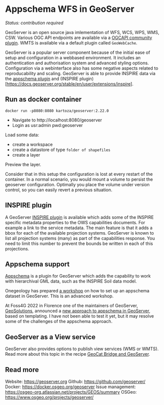 # Appschema WFS in GeoServer

*Status: contribution required*

GeoServer is an open source java imlementation of WFS, WCS, WPS, WMS, CSW. Various OGC API endpoints are available via 
a [OGCAPI community plugin](https://docs.geoserver.org/latest/en/user/community/ogc-api). WMTS is available via a default plugin called `GeoWebCache`.

GeoServer is a popular server component because of the initial ease of setup and configuration in a webbased environment. It includes an authentication and authorisation system and advanced styling options. Configuration via a webinterface also has some negative aspects related to reproducability and scaling. GeoServer is able to provide INSPIRE data via the [appschema plugin](https://docs.geoserver.org/latest/en/user/data/app-schema/index.html) and (INSPIRE plugin)[https://docs.geoserver.org/stable/en/user/extensions/inspire].

## Run as docker container

```
docker run -p8080:8080 kartoza/geoserver:2.22.0
```

- Navigate to http://localhost:8080/geoserver
- Login as usr:admin pwd:geoserver

Load some data:

- create a workspace
- create a datastore of type `folder of shapefiles`
- create a layer

Preview the layer.

Consider that in this setup the configuration is lost at every restart of the container. In a normal scenario, you would mount a volume to persist the geoserver configuration. Optimally you place the volume under version control, so you can easily revert a previous situation.

## INSPIRE plugin

A GeoServer [INSPIRE plugin](https://docs.geoserver.org/latest/en/user/extensions/inspire/index.html) is available which adds some of the INSPIRE specific metadata properties to the OWS capabilities documents. For example a link to the service metadata. The main feature is that it adds a bbox for each of the available projection systems. GeoServer is known to list all projection systems (many) as part of the capabilities response. You need to limit this number to prevent the bounds be written in each of this projections.

## Appschema support

[Appschema](https://docs.geoserver.org/latest/en/user/data/app-schema) is a plugin for GeoServer which adds the capability to work with hierarchival GML data, such as the INSPIRE Soil data model.

Onegeology has prepared [a workshop](https://onegeology.github.io/documentation/providingdata/server_setup/geoserver.html) on how to set up an appschema dataset in GeoServer. This is an advanced workshop. 

At Foss4G 2022 in Florence one of the maintainers of GeoServer, [GeoSolutions](https://www.geosolutionsgroup.com/), announced a [new approach to appschema in GeoServer](https://speakerdeck.com/simboss/publishing-inspire-datasets-in-geoserver-made-easy-with-smart-data-loader-and-features-templating-foss4g-2022-edition), based on templating. I have not been able to test it yet, but it may resolve some of the challenges of the appschema approach.

## GeoServer as a View service

GeoServer also provides options to publish view services (WMS or WMTS). Read more about this topic in the recipe [GeoCat Bridge and GeoServer](bridge-geoserver-geonetwork.md).

## Read more

Website: https://geoserver.org
Github: https://github.com/geoserver/
Docker: https://docker.osgeo.org/geoserver
Issue management: https://osgeo-org.atlassian.net/projects/GEOS/summary
OSGeo: https://www.osgeo.org/projects/geoserver/
